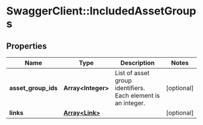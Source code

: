 # SwaggerClient::IncludedAssetGroups

## Properties
Name | Type | Description | Notes
------------ | ------------- | ------------- | -------------
**asset_group_ids** | **Array&lt;Integer&gt;** | List of asset group identifiers. Each element is an integer. | [optional] 
**links** | [**Array&lt;Link&gt;**](Link.md) |  | [optional] 

